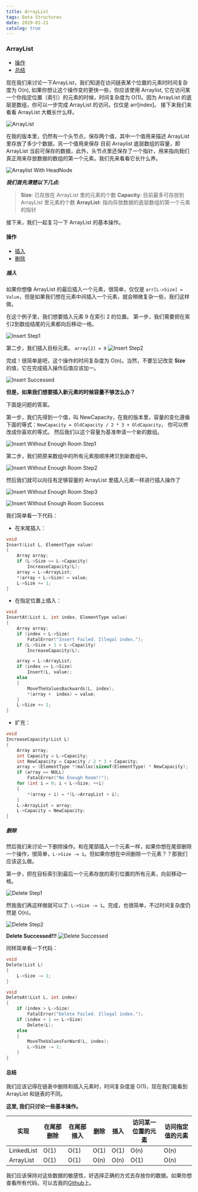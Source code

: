 ```yaml
---
title: ArrayList
tags: Data Structures
date: 2019-01-21
catalog: true
---
```


### ArrayList

- [操作](#操作)
- [总结](#总结)

现在我们来讨论一下ArrayList，我们知道在访问链表某个位置的元素时时间复杂度为 O(n), 如果你想让这个操作变的更快一些，你应该使用 Arraylist, 它在访问某一个你指定位置（索引）的元素的时候，时间复杂度为 O(1)。因为 ArrayList 的底层是数组，你可以一步完成 ArrayList 的访问，仅仅是 arr[index]。
接下来我们来看看 ArrayList 大概长什么样。

![ArrayList](https://sherlockblaze.com/resources/img/cs/arraylist/arraylist.png)

在我的版本里，仍然有一个头节点，保存两个值，其中一个值用来描述 ArrayList里存放了多少个数据，另一个值用来保存 目前 Arraylist 底层数组的容量，即 ArrayList 当前可保存的数据，此外，头节点里还保存了一个指针，用来指向我们真正用来存放数据的数组的第一个元素。我们先来看看它长什么养。

![Arraylist With HeadNode](https://sherlockblaze.com/resources/img/cs/arraylist/arraylist_with_head_node.png)

***我们首先清楚以下几点:***

> **Size**: 已存放在 ArrayList 里的元素的个数
> **Capacity**: 目前最多可存放到 ArrayList 里元素的个数
> **ArrayList**: 指向存放数据的底层数组的第一个元素的指针

接下来，我们一起复习一下 ArrayList 的基本操作。

#### 操作

- [插入](#插入)
- [删除](#删除)

##### 插入

如果你想像 ArrayList 的最后插入一个元素，很简单，仅仅是 `arr[L->Size] = Value`，但是如果我们想在元素中间插入一个元素，就会稍微复杂一些，我们这样做。

在这个例子里，我们想要插入元素 9 在索引 2 的位置。
第一步，我们需要把在索引2到数组结尾的元素都向后移动一格。

![Insert Step1](https://sherlockblaze.com/resources/img/cs/arraylist/insert_step1.png)

第二步，我们插入目标元素。 `array[2] = 9`
![Insert Step2](https://sherlockblaze.com/resources/img/cs/arraylist/insert_step2.png)

完成！很简单是吧，这个操作的时间复杂度为 O(n)。当然，不要忘记改变 **Size** 的值，它在完成插入操作后值应该加一。

![Insert Successed](https://sherlockblaze.com/resources/img/cs/arraylist/insert_successed.png)

**但是，如果我们想要插入新元素的时候容量不够怎么办？**

下面是问题的答案。

第一步，我们先得到一个值，叫 NewCapacity，在我的版本里，容量的变化遵循下面的等式：`NewCapacity = OldCapacity / 2 * 3 + OldCapacity`， 你可以修改成你喜欢的等式。 然后我们以这个容量为基准申请一个新的数组。

![Insert Without Enough Room Step1](https://sherlockblaze.com/resources/img/cs/arraylist/insert_without_enough_room_step1.png)

第二步，我们把原来数组中的所有元素按顺序拷贝到新数组中。

![Insert Without Enough Room Step2](https://sherlockblaze.com/resources/img/cs/arraylist/insert_without_enough_room_step2.png)

然后我们就可以向往有足够容量的 ArrayList 里插入元素一样进行插入操作了

![Insert Without Enough Room Step3](https://sherlockblaze.com/resources/img/cs/arraylist/insert_without_enough_root_step3.png)

![Insert Without Enough Room Success](https://sherlockblaze.com/resources/img/cs/arraylist/insert_without_enough_room_successed.png)

我们简单看一下代码：

+ 在末尾插入：

```c
void
Insert(List L, ElementType value)
{
    Array array;
    if (L->Size >= L->Capacity)
        IncreaseCapacity(L);
    array = L->ArrayList;
    *(array + L->Size) = value;
    L->Size += 1;
}
```

+ 在指定位置上插入：

```c
void
InsertAt(List L, int index, ElementType value)
{
    Array array;
    if (index > L->Size)
        FatalError("Insert Failed. Illegal index.");
    if (L->Size + 1 > L->Capacity)
        IncreaseCapacity(L);

    array = L->ArrayList;
    if (index == L->Size)
        Insert(L, value);
    else
    {
        MoveTheValuesBackwards(L, index);
        *(array +  index) = value;
    }
    L->Size += 1;
}
```

+ 扩充：

```c
void 
IncreaseCapacity(List L)
{
    Array array;
    int Capacity = L->Capacity;
    int NewCapacity = Capacity / 2 * 3 + Capacity;
    array = (ElementType *)malloc(sizeof(ElementType) * NewCapacity);
    if (array == NULL)
        FatalError("No Enough Room!!");
    for (int i = 0; i < L->Size; ++i)
    {
        *(array + i) = *(L->ArrayList + i);
    }
    L->ArrayList = array;
    L->Capacity = NewCapacity;
}
```

##### 删除

然后我们来讨论一下删除操作。和在尾部插入一个元素一样，如果你想在尾部删除一个操作，很简单，`L->Size -= 1`。但如果你想在中间删除一个元素？？那我们应该这么做。

第一步，把在目标索引到最后一个元素存放的索引位置的所有元素，向前移动一格。

![Delete Step1](https://sherlockblaze.com/resources/img/cs/arraylist/delete_step1.png)

然我我们再这样做就可以了: `L->Size -= 1`。完成，也很简单，不过时间复杂度仍然是 O(n)。

![Delete Step2](https://sherlockblaze.com/resources/img/cs/arraylist/delete_step2.png)

**Delete Successed!!!**
![Delete Successed](https://sherlockblaze.com/resources/img/cs/arraylist/delete_successed.png)

同样简单看一下代码：

```c
void
Delete(List L)
{
    L->Size -= 1;
}

void
DeleteAt(List L, int index)
{
    if (index > L->Size)
        FatalError("Delete Failed. Illegal index.");
    if (index + 1 == L->Size)
        Delete(L);
    else
    {
        MoveTheValuesForWard(L, index);
        L->Size -= 1;
    }
}
```

#### 总结

我们应该记得在链表中删除和插入元素时，时间复杂度是 O(1)，现在我们能看到 ArrayList 和链表的不同。

**这里, 我们只讨论一些基本操作。**

| 实现 | 在尾部删除 | 在尾部插入 | 删除 | 插入 | 访问某一位置的元素 | 访问指定值的元素 |
| --- | --- | --- | --- | --- | --- | --- |
| LinkedList | O(1) | O(1) | O(1) | O(1) | O(n) | O(n) |
| ArrayList | O(1) | O(1) | O(n) | O(n) | O(1) | O(n) |

我们应该保持对这些数据的敏感性，好选择正确的方式去存放你的数据。如果你想查看所有代码，可以去我的[Github](https://github.com/sherlockblaze/all_knowledge_review/blob/master/Data_Structures/lists/arraylist.h)上。